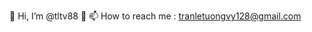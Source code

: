 👋 Hi, I’m @tltv88
  🌱 
 📫 How to reach me : tranletuongvy128@gmail.com
  

<!---
tltv88/tltv88 is a ✨ special ✨ repository because its `README.md` (this file) appears on your GitHub profile.
You can click the Preview link to take a look at your changes.
--->
